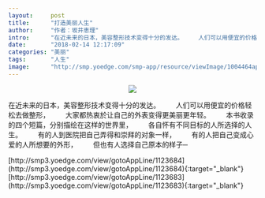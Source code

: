 ```yaml
---
layout:     post
title:      "打造美丽人生"
author:     "作者：坂井恵理"
intro:      "在近未来的日本，美容整形技术变得十分的发达。 　　人们可以用便宜的价格轻松去做整形， 　　大家都热衷於让自己的外表变得更美丽更年轻。 　　本书收录的四个短篇，分别描绘在这样的世界里， 　　各自怀有不同目标的人所选择的人生。 　　有的人到医院把自己弄得和崇拜的对象一样， 　　有的人把自己变成心爱的人所想要的外形， 　　但也有人选择自己原本的样子─"
date:       "2018-02-14 12:17:09"
categories: "美丽"
tags:       "人生"
image:      "http://smp.yoedge.com/smp-app/resource/viewImage/1004464appline.png"
---
```

<div style="text-align: center">
<p><img src="http://smp.yoedge.com/smp-app/resource/viewImage/1004464appline.png"/></p>
</div>
<p class="post-meta">
<span>在近未来的日本，美容整形技术变得十分的发达。 　　人们可以用便宜的价格轻松去做整形， 　　大家都热衷於让自己的外表变得更美丽更年轻。 　　本书收录的四个短篇，分别描绘在这样的世界里， 　　各自怀有不同目标的人所选择的人生。 　　有的人到医院把自己弄得和崇拜的对象一样， 　　有的人把自己变成心爱的人所想要的外形， 　　但也有人选择自己原本的样子─</span>
</p>
[http://smp3.yoedge.com/view/gotoAppLine/1123684](http://smp3.yoedge.com/view/gotoAppLine/1123684){:target="_blank"}
[http://smp3.yoedge.com/view/gotoAppLine/1123683](http://smp3.yoedge.com/view/gotoAppLine/1123683){:target="_blank"}


